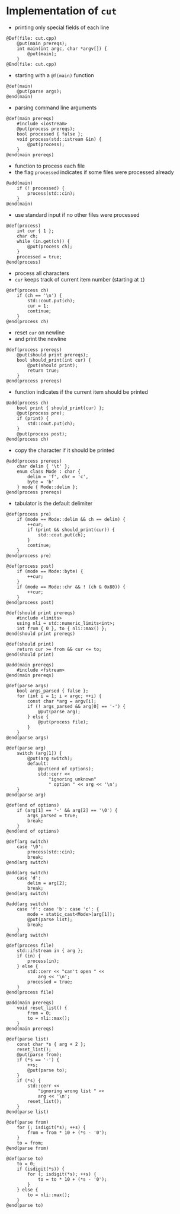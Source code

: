 # Implementation of `cut`
* printing only special fields of each line

```
@Def(file: cut.cpp)
	@put(main prereqs);
	int main(int argc, char *argv[]) {
		@put(main);
	}
@End(file: cut.cpp)
```
* starting with a `@f(main)` function

```
@def(main)
	@put(parse args);
@end(main)
```
* parsing command line arguments

```
@def(main prereqs)
	#include <iostream>
	@put(process prereqs);
	bool processed { false };
	void process(std::istream &in) {
		@put(process);
	}
@end(main prereqs)
```
* function to process each file
* the flag `processed` indicates if some files were processed already

```
@add(main)
	if (! processed) {
		process(std::cin);
	}
@end(main)
```
* use standard input if no other files were processed

```
@def(process)
	int cur { 1 };
	char ch;
	while (in.get(ch)) {
		@put(process ch);
	}
	processed = true;
@end(process)
```
* process all characters
* `cur` keeps track of current item number (starting at `1`)

```
@def(process ch)
	if (ch == '\n') {
		std::cout.put(ch);
		cur = 1;
		continue;
	}
@end(process ch)
```
* reset `cur` on newline
* and print the newline

```
@def(process prereqs)
	@put(should print prereqs);
	bool should_print(int cur) {
		@put(should print);
		return true;
	}
@end(process prereqs)
```
* function indicates if the current item should be printed

```
@add(process ch)
	bool print { should_print(cur) };
	@put(process pre);
	if (print) {
		std::cout.put(ch);
	}
	@put(process post);
@end(process ch)
```
* copy the character if it should be printed

```
@add(process prereqs)
	char delim { '\t' };
	enum class Mode : char {
		delim = 'f', chr = 'c',
		byte = 'b'
	} mode { Mode::delim };
@end(process prereqs)
```
* tabulator is the default delimiter

```
@def(process pre)
	if (mode == Mode::delim && ch == delim) {
		++cur;
		if (print && should_print(cur)) {
			std::cout.put(ch);
		}
		continue;
	}
@end(process pre)
```

```
@def(process post)
	if (mode == Mode::byte) {
		++cur;
	}
	if (mode == Mode::chr && ! (ch & 0x80)) {
		++cur;
	}
@end(process post)
```

```
@def(should print prereqs)
	#include <limits>
	using nli = std::numeric_limits<int>;
	int from { 0 }, to { nli::max() };
@end(should print prereqs)
```

```
@def(should print)
	return cur >= from && cur <= to;
@end(should print)
```

```
@add(main prereqs)
	#include <fstream>
@end(main prereqs)
```

```
@def(parse args)
	bool args_parsed { false };
	for (int i = 1; i < argc; ++i) {
		const char *arg = argv[i];
		if (! args_parsed && arg[0] == '-') {
			@put(parse arg);
		} else {
			@put(process file);
		}
	}
@end(parse args)
```

```
@def(parse arg)
	switch (arg[1]) {
		@put(arg switch);
		default:
			@put(end of options);
			std::cerr <<
				"ignoring unknown"
				" option " << arg << '\n';
	}
@end(parse arg)
```

```
@def(end of options)
	if (arg[1] == '-' && arg[2] == '\0') {
		args_parsed = true;
		break;
	}
@end(end of options)
```

```
@def(arg switch)
	case '\0':
		process(std::cin);
		break;
@end(arg switch)
````

```
@add(arg switch)
	case 'd':
		delim = arg[2];
		break;
@end(arg switch)
````

```
@add(arg switch)
	case 'f': case 'b': case 'c': {
		mode = static_cast<Mode>(arg[1]);
		@put(parse list);
		break;
	}
@end(arg switch)
```

```
@def(process file)
	std::ifstream in { arg };
	if (in) {
		process(in);
	} else {
		std::cerr << "can't open " <<
			arg << '\n';
		processed = true;
	}
@end(process file)
```
```
@add(main prereqs)
	void reset_list() {
		from = 0;
		to = nli::max();
	}
@end(main prereqs)
```

```
@def(parse list)
	const char *s { arg + 2 };
	reset_list();
	@put(parse from);
	if (*s == '-') {
		++s;
		@put(parse to);
	}
	if (*s) {
		std::cerr <<
			"ignoring wrong list " <<
			arg << '\n';
		reset_list();
	}
@end(parse list)
```

```
@def(parse from)
	for (; isdigit(*s); ++s) {
		from = from * 10 + (*s - '0');
	}
	to = from;
@end(parse from)
```

```
@def(parse to)
	to = 0;
	if (isdigit(*s)) {
		for (; isdigit(*s); ++s) {
			to = to * 10 + (*s - '0');
		}
	} else {
		to = nli::max();
	}
@end(parse to)
```

